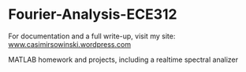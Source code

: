 # Fourier-Analysis-ECE312

For documentation and a full write-up, visit my site: www.casimirsowinski.wordpress.com

MATLAB homework and projects, including a realtime spectral analizer
